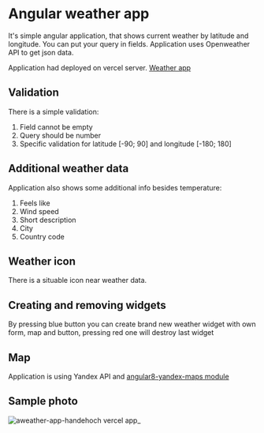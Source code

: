 # Angular weather app

It's simple angular application, that shows current weather by latitude and longitude. You can put your query in fields.
Application uses Openweather API to get json data.

Application had deployed on vercel server.
[Weather app](https://aweather-app-handehoch.vercel.app/)

## Validation

There is a simple validation: 
  1) Field cannot be empty
  2) Query should be number
  3) Specific validation for latitude [-90; 90] and longitude [-180; 180]

## Additional weather data

Application also shows some additional info besides temperature:
  1) Feels like
  2) Wind speed
  3) Short description
  4) City
  5) Country code

## Weather icon

There is a situable icon near weather data.

## Creating and removing widgets

By pressing blue button you can create brand new weather widget with own form, map and button,
pressing red one will destroy last widget

## Map

Application is using Yandex API and [angular8-yandex-maps module](https://www.npmjs.com/package/angular8-yandex-maps)

## Sample photo

![aweather-app-handehoch vercel app_](https://user-images.githubusercontent.com/95305283/200841531-7692399b-3ea9-430a-95ae-8fd4b9a2d559.png)


